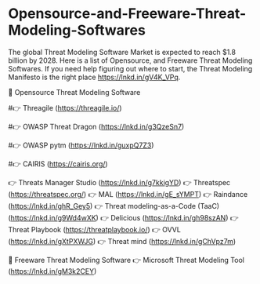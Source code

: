 # Opensource-and-Freeware-Threat-Modeling-Softwares
The global Threat Modeling Software Market is expected to reach $1.8 billion by 2028.  Here is a list of Opensource, and Freeware Threat Modeling Softwares. If you need help figuring out where to start, the Threat Modeling Manifesto is the right place https://lnkd.in/gV4K_VPq.

📄 Opensource Threat Modeling Software

#👉 Threagile (https://threagile.io/)

#👉 OWASP Threat Dragon (https://lnkd.in/g3QzeSn7)

#👉 OWASP pytm (https://lnkd.in/guxpQ7Z3)

#👉 CAIRIS (https://cairis.org/)

👉 Threats Manager Studio (https://lnkd.in/g7kkigYD)
👉 Threatspec (https://threatspec.org/)
👉 MAL (https://lnkd.in/gE_sYMPT)
👉 Raindance (https://lnkd.in/ghR_Gey5)
👉 Threat modeling-as-a-Code (TaaC) (https://lnkd.in/g9Wd4wXK)
👉 Delicious (https://lnkd.in/gh98szAN)
👉 Threat Playbook (https://threatplaybook.io/)
👉 OVVL (https://lnkd.in/gXtPXWJG)
👉 Threat mind (https://lnkd.in/gChVpz7m)

📄 Freeware Threat Modeling Software
👉 Microsoft Threat Modeling Tool (https://lnkd.in/gM3k2CEY)

